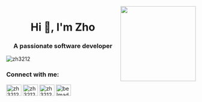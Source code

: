 <img align='right' src='https://user-images.githubusercontent.com/5713670/87202985-820dcb80-c2b6-11ea-9f56-7ec461c497c3.gif' width='200'>
<h1 align="center">Hi 👋, I'm Zho</h1>
<h3 align="center">A passionate software developer</h3>
<p align="left"> <img src="https://komarev.com/ghpvc/?username=zh3212&label=Profile%20views&color=0e75b6&style=flat" alt="zh3212" /> </p>

<h3 align="left">Connect with me:</h3>
<p align="left">
<a href="https://fb.com/zh3212" target="blank"><img align="center" src="https://raw.githubusercontent.com/rahuldkjain/github-profile-readme-generator/master/src/images/icons/Social/facebook.svg" alt="zh3212" height="30" width="40" /></a>
<a href="https://instagram.com/zh3212" target="blank"><img align="center" src="https://raw.githubusercontent.com/rahuldkjain/github-profile-readme-generator/master/src/images/icons/Social/instagram.svg" alt="zh3212" height="30" width="40" /></a>
<a href="https://www.hackerrank.com/zh3212" target="blank"><img align="center" src="https://raw.githubusercontent.com/rahuldkjain/github-profile-readme-generator/master/src/images/icons/Social/hackerrank.svg" alt="zh3212" height="30" width="40" /></a>
<a href="https://www.leetcode.com/zh3212" target="blank"><img align="center" src="https://raw.githubusercontent.com/rahuldkjain/github-profile-readme-generator/master/src/images/icons/Social/leet-code.svg" alt="belmadani khadija" height="30" width="40" /></a>
</p>
